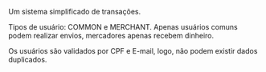 Um sistema simplificado de transações. 

Tipos de usuário: COMMON e MERCHANT.
Apenas usuários comuns podem realizar envios, mercadores apenas recebem dinheiro.

Os usuários são validados por CPF e E-mail, logo, não podem existir dados duplicados.
